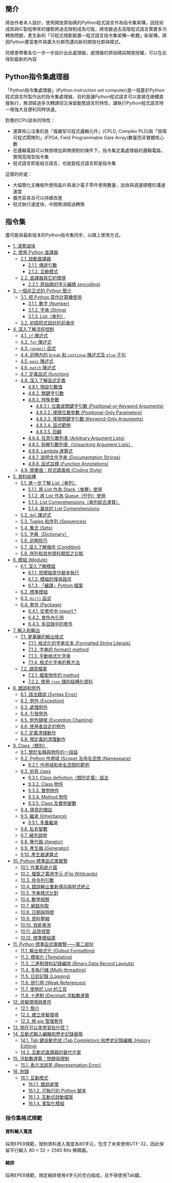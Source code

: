 ## 簡介
將由作者本人設計，使用開放原始碼的Python程式語言作為指令集架構，因技術成熟與IC製程帶來的優勢將過去限制成為可能，將改變過去高階程式語言需要多次轉換問題，產生新的「可程式規劃裝置—程式語言指令集架構—軟體」新架構，將因Python豐富套件與廣大社群而邁向新的開放社群與模式。

同樣會帶著各位一步一步設計出此處理器，處理器的原始碼採開放授權，可以在此得到最新的內容

## Python指令集處理器
「Python指令集處理器」(Python instruction set computer)是一個基於Python程式語言所製作出的指令集處理器，目的是讓Python程式語言可以直接在硬體直接執行，無須經過多次轉譯但又保留動態語言的特性，讓執行Python程式語言時一樣強大且便利同時快速。

對應的CPU該有的特性：

- 運算核心注重的是「複雜型可程式邏輯元件」(CPLD, Complex PLD)與「現場可程式閘陣列」(FPGA, Field Programmable Gate Array)數量而非實體核心數
- 在邏輯電路可以無限增加與無限制的條件下，指令集定義處理器的邏輯電路，實現高階型指令集
- 程式語言即是組合語言，也就是程式語言即是指令集

這樣的好處：

- 大幅簡化主機板所使用晶片與減少電子零件使用數量，加快與週邊硬體的溝通速度
- 擴充容易且可以持續改進
- 程式執行速度快，中間無須經過轉換

## 指令集
盡可能與最新版本的Python指令集同步，以跟上使用方式。

-   [1. 淺嘗滋味](https://docs.python.org/zh-tw/3/tutorial/appetite.html)
-   [2. 使用 Python 直譯器](https://docs.python.org/zh-tw/3/tutorial/interpreter.html)
    -   [2.1. 啟動直譯器](https://docs.python.org/zh-tw/3/tutorial/interpreter.html#invoking-the-interpreter)
        -   [2.1.1. 傳遞引數](https://docs.python.org/zh-tw/3/tutorial/interpreter.html#argument-passing)
        -   [2.1.2. 互動模式](https://docs.python.org/zh-tw/3/tutorial/interpreter.html#interactive-mode)
    -   [2.2. 直譯器與它的環境](https://docs.python.org/zh-tw/3/tutorial/interpreter.html#the-interpreter-and-its-environment)
        -   [2.2.1. 原始碼的字元編碼 (encoding)](https://docs.python.org/zh-tw/3/tutorial/interpreter.html#source-code-encoding)
-   [3. 一個非正式的 Python 簡介](https://docs.python.org/zh-tw/3/tutorial/introduction.html)
    -   [3.1. 把 Python 當作計算機使用](https://docs.python.org/zh-tw/3/tutorial/introduction.html#using-python-as-a-calculator)
        -   [3.1.1. 數字 (Number)](https://docs.python.org/zh-tw/3/tutorial/introduction.html#numbers)
        -   [3.1.2. 字串 (String)](https://docs.python.org/zh-tw/3/tutorial/introduction.html#strings)
        -   [3.1.3. List（串列）](https://docs.python.org/zh-tw/3/tutorial/introduction.html#lists)
    -   [3.2. 初探程式設計的前幾步](https://docs.python.org/zh-tw/3/tutorial/introduction.html#first-steps-towards-programming)
-   [4. 深入了解流程控制](https://docs.python.org/zh-tw/3/tutorial/controlflow.html)
    -   [4.1. `if` 陳述式](https://docs.python.org/zh-tw/3/tutorial/controlflow.html#if-statements)
    -   [4.2. `for` 陳述式](https://docs.python.org/zh-tw/3/tutorial/controlflow.html#for-statements)
    -   [4.3. `range()` 函式](https://docs.python.org/zh-tw/3/tutorial/controlflow.html#the-range-function)
    -   [4.4. 迴圈內的 `break` 和 `continue` 陳述式及 `else` 子句](https://docs.python.org/zh-tw/3/tutorial/controlflow.html#break-and-continue-statements-and-else-clauses-on-loops)
    -   [4.5. `pass` 陳述式](https://docs.python.org/zh-tw/3/tutorial/controlflow.html#pass-statements)
    -   [4.6. `match` 陳述式](https://docs.python.org/zh-tw/3/tutorial/controlflow.html#match-statements)
    -   [4.7. 定義函式 (function)](https://docs.python.org/zh-tw/3/tutorial/controlflow.html#defining-functions)
    -   [4.8. 深入了解函式定義](https://docs.python.org/zh-tw/3/tutorial/controlflow.html#more-on-defining-functions)
        -   [4.8.1. 預設引數值](https://docs.python.org/zh-tw/3/tutorial/controlflow.html#default-argument-values)
        -   [4.8.2. 關鍵字引數](https://docs.python.org/zh-tw/3/tutorial/controlflow.html#keyword-arguments)
        -   [4.8.3. 特殊參數](https://docs.python.org/zh-tw/3/tutorial/controlflow.html#special-parameters)
            -   [4.8.3.1. 位置或關鍵字引數 (Positional-or-Keyword Arguments)](https://docs.python.org/zh-tw/3/tutorial/controlflow.html#positional-or-keyword-arguments)
            -   [4.8.3.2. 僅限位置參數 (Positional-Only Parameters)](https://docs.python.org/zh-tw/3/tutorial/controlflow.html#positional-only-parameters)
            -   [4.8.3.3. 僅限關鍵字引數 (Keyword-Only Arguments)](https://docs.python.org/zh-tw/3/tutorial/controlflow.html#keyword-only-arguments)
            -   [4.8.3.4. 函式範例](https://docs.python.org/zh-tw/3/tutorial/controlflow.html#function-examples)
            -   [4.8.3.5. 回顧](https://docs.python.org/zh-tw/3/tutorial/controlflow.html#recap)
        -   [4.8.4. 任意引數列表 (Arbitrary Argument Lists)](https://docs.python.org/zh-tw/3/tutorial/controlflow.html#arbitrary-argument-lists)
        -   [4.8.5. 拆解引數列表（Unpacking Argument Lists）](https://docs.python.org/zh-tw/3/tutorial/controlflow.html#unpacking-argument-lists)
        -   [4.8.6. Lambda 運算式](https://docs.python.org/zh-tw/3/tutorial/controlflow.html#lambda-expressions)
        -   [4.8.7. 說明文件字串 (Documentation Strings)](https://docs.python.org/zh-tw/3/tutorial/controlflow.html#documentation-strings)
        -   [4.8.8. 函式註釋 (Function Annotations)](https://docs.python.org/zh-tw/3/tutorial/controlflow.html#function-annotations)
    -   [4.9. 間奏曲：程式碼風格 (Coding Style)](https://docs.python.org/zh-tw/3/tutorial/controlflow.html#intermezzo-coding-style)
-   [5. 資料結構](https://docs.python.org/zh-tw/3/tutorial/datastructures.html)
    -   [5.1. 進一步了解 List（串列）](https://docs.python.org/zh-tw/3/tutorial/datastructures.html#more-on-lists)
        -   [5.1.1. 將 List 作為 Stack（堆疊）使用](https://docs.python.org/zh-tw/3/tutorial/datastructures.html#using-lists-as-stacks)
        -   [5.1.2. 將 List 作為 Queue（佇列）使用](https://docs.python.org/zh-tw/3/tutorial/datastructures.html#using-lists-as-queues)
        -   [5.1.3. List Comprehensions（串列綜合運算）](https://docs.python.org/zh-tw/3/tutorial/datastructures.html#list-comprehensions)
        -   [5.1.4. 巢狀的 List Comprehensions](https://docs.python.org/zh-tw/3/tutorial/datastructures.html#nested-list-comprehensions)
    -   [5.2. `del` 陳述式](https://docs.python.org/zh-tw/3/tutorial/datastructures.html#the-del-statement)
    -   [5.3. Tuples 和序列 (Sequences)](https://docs.python.org/zh-tw/3/tutorial/datastructures.html#tuples-and-sequences)
    -   [5.4. 集合 (Sets)](https://docs.python.org/zh-tw/3/tutorial/datastructures.html#sets)
    -   [5.5. 字典（Dictionary）](https://docs.python.org/zh-tw/3/tutorial/datastructures.html#dictionaries)
    -   [5.6. 迴圈技巧](https://docs.python.org/zh-tw/3/tutorial/datastructures.html#looping-techniques)
    -   [5.7. 深入了解條件 (Condition)](https://docs.python.org/zh-tw/3/tutorial/datastructures.html#more-on-conditions)
    -   [5.8. 序列和其他資料類型之比較](https://docs.python.org/zh-tw/3/tutorial/datastructures.html#comparing-sequences-and-other-types)
-   [6. 模組 (Module)](https://docs.python.org/zh-tw/3/tutorial/modules.html)
    -   [6.1. 深入了解模組](https://docs.python.org/zh-tw/3/tutorial/modules.html#more-on-modules)
        -   [6.1.1. 把模組當作腳本執行](https://docs.python.org/zh-tw/3/tutorial/modules.html#executing-modules-as-scripts)
        -   [6.1.2. 模組的搜尋路徑](https://docs.python.org/zh-tw/3/tutorial/modules.html#the-module-search-path)
        -   [6.1.3. 「編譯」Python 檔案](https://docs.python.org/zh-tw/3/tutorial/modules.html#compiled-python-files)
    -   [6.2. 標準模組](https://docs.python.org/zh-tw/3/tutorial/modules.html#standard-modules)
    -   [6.3. `dir()` 函式](https://docs.python.org/zh-tw/3/tutorial/modules.html#the-dir-function)
    -   [6.4. 套件 (Package)](https://docs.python.org/zh-tw/3/tutorial/modules.html#packages)
        -   [6.4.1. 從套件中 import *](https://docs.python.org/zh-tw/3/tutorial/modules.html#importing-from-a-package)
        -   [6.4.2. 套件內引用](https://docs.python.org/zh-tw/3/tutorial/modules.html#intra-package-references)
        -   [6.4.3. 多目錄中的套件](https://docs.python.org/zh-tw/3/tutorial/modules.html#packages-in-multiple-directories)
-   [7. 輸入和輸出](https://docs.python.org/zh-tw/3/tutorial/inputoutput.html)
    -   [7.1. 更華麗的輸出格式](https://docs.python.org/zh-tw/3/tutorial/inputoutput.html#fancier-output-formatting)
        -   [7.1.1. 格式化的字串文本 (Formatted String Literals)](https://docs.python.org/zh-tw/3/tutorial/inputoutput.html#formatted-string-literals)
        -   [7.1.2. 字串的 format() method](https://docs.python.org/zh-tw/3/tutorial/inputoutput.html#the-string-format-method)
        -   [7.1.3. 手動格式化字串](https://docs.python.org/zh-tw/3/tutorial/inputoutput.html#manual-string-formatting)
        -   [7.1.4. 格式化字串的舊方法](https://docs.python.org/zh-tw/3/tutorial/inputoutput.html#old-string-formatting)
    -   [7.2. 讀寫檔案](https://docs.python.org/zh-tw/3/tutorial/inputoutput.html#reading-and-writing-files)
        -   [7.2.1. 檔案物件的 method](https://docs.python.org/zh-tw/3/tutorial/inputoutput.html#methods-of-file-objects)
        -   [7.2.2. 使用 `json` 儲存結構化資料](https://docs.python.org/zh-tw/3/tutorial/inputoutput.html#saving-structured-data-with-json)
-   [8. 錯誤和例外](https://docs.python.org/zh-tw/3/tutorial/errors.html)
    -   [8.1. 語法錯誤 (Syntax Error)](https://docs.python.org/zh-tw/3/tutorial/errors.html#syntax-errors)
    -   [8.2. 例外 (Exception)](https://docs.python.org/zh-tw/3/tutorial/errors.html#exceptions)
    -   [8.3. 處理例外](https://docs.python.org/zh-tw/3/tutorial/errors.html#handling-exceptions)
    -   [8.4. 引發例外](https://docs.python.org/zh-tw/3/tutorial/errors.html#raising-exceptions)
    -   [8.5. 例外鏈接 (Exception Chaining)](https://docs.python.org/zh-tw/3/tutorial/errors.html#exception-chaining)
    -   [8.6. 使用者自定的例外](https://docs.python.org/zh-tw/3/tutorial/errors.html#user-defined-exceptions)
    -   [8.7. 定義清理動作](https://docs.python.org/zh-tw/3/tutorial/errors.html#defining-clean-up-actions)
    -   [8.8. 預定義的清理動作](https://docs.python.org/zh-tw/3/tutorial/errors.html#predefined-clean-up-actions)
-   [9. Class（類別）](https://docs.python.org/zh-tw/3/tutorial/classes.html)
    -   [9.1. 關於名稱與物件的一段話](https://docs.python.org/zh-tw/3/tutorial/classes.html#a-word-about-names-and-objects)
    -   [9.2. Python 作用域 (Scope) 及命名空間 (Namespace)](https://docs.python.org/zh-tw/3/tutorial/classes.html#python-scopes-and-namespaces)
        -   [9.2.1. 作用域和命名空間的範例](https://docs.python.org/zh-tw/3/tutorial/classes.html#scopes-and-namespaces-example)
    -   [9.3. 初見 class](https://docs.python.org/zh-tw/3/tutorial/classes.html#a-first-look-at-classes)
        -   [9.3.1. Class definition（類別定義）語法](https://docs.python.org/zh-tw/3/tutorial/classes.html#class-definition-syntax)
        -   [9.3.2. Class 物件](https://docs.python.org/zh-tw/3/tutorial/classes.html#class-objects)
        -   [9.3.3. 實例物件](https://docs.python.org/zh-tw/3/tutorial/classes.html#instance-objects)
        -   [9.3.4. Method 物件](https://docs.python.org/zh-tw/3/tutorial/classes.html#method-objects)
        -   [9.3.5. Class 及實例變數](https://docs.python.org/zh-tw/3/tutorial/classes.html#class-and-instance-variables)
    -   [9.4. 隨意的備註](https://docs.python.org/zh-tw/3/tutorial/classes.html#random-remarks)
    -   [9.5. 繼承 (Inheritance)](https://docs.python.org/zh-tw/3/tutorial/classes.html#inheritance)
        -   [9.5.1. 多重繼承](https://docs.python.org/zh-tw/3/tutorial/classes.html#multiple-inheritance)
    -   [9.6. 私有變數](https://docs.python.org/zh-tw/3/tutorial/classes.html#private-variables)
    -   [9.7. 補充說明](https://docs.python.org/zh-tw/3/tutorial/classes.html#odds-and-ends)
    -   [9.8. 疊代器 (Iterator)](https://docs.python.org/zh-tw/3/tutorial/classes.html#iterators)
    -   [9.9. 產生器 (Generator)](https://docs.python.org/zh-tw/3/tutorial/classes.html#generators)
    -   [9.10. 產生器運算式](https://docs.python.org/zh-tw/3/tutorial/classes.html#generator-expressions)
-   [10. Python 標準函式庫概覽](https://docs.python.org/zh-tw/3/tutorial/stdlib.html)
    -   [10.1. 作業系統介面](https://docs.python.org/zh-tw/3/tutorial/stdlib.html#operating-system-interface)
    -   [10.2. 檔案之萬用字元 (File Wildcards)](https://docs.python.org/zh-tw/3/tutorial/stdlib.html#file-wildcards)
    -   [10.3. 命令列引數](https://docs.python.org/zh-tw/3/tutorial/stdlib.html#command-line-arguments)
    -   [10.4. 錯誤輸出重新導向與程式終止](https://docs.python.org/zh-tw/3/tutorial/stdlib.html#error-output-redirection-and-program-termination)
    -   [10.5. 字串樣式比對](https://docs.python.org/zh-tw/3/tutorial/stdlib.html#string-pattern-matching)
    -   [10.6. 數學相關](https://docs.python.org/zh-tw/3/tutorial/stdlib.html#mathematics)
    -   [10.7. 網路存取](https://docs.python.org/zh-tw/3/tutorial/stdlib.html#internet-access)
    -   [10.8. 日期與時間](https://docs.python.org/zh-tw/3/tutorial/stdlib.html#dates-and-times)
    -   [10.9. 資料壓縮](https://docs.python.org/zh-tw/3/tutorial/stdlib.html#data-compression)
    -   [10.10. 效能量測](https://docs.python.org/zh-tw/3/tutorial/stdlib.html#performance-measurement)
    -   [10.11. 品質控管](https://docs.python.org/zh-tw/3/tutorial/stdlib.html#quality-control)
    -   [10.12. 標準模組庫](https://docs.python.org/zh-tw/3/tutorial/stdlib.html#batteries-included)
-   [11. Python 標準函式庫概覽——第二部份](https://docs.python.org/zh-tw/3/tutorial/stdlib2.html)
    -   [11.1. 輸出格式化 (Output Formatting)](https://docs.python.org/zh-tw/3/tutorial/stdlib2.html#output-formatting)
    -   [11.2. 模板化 (Templating)](https://docs.python.org/zh-tw/3/tutorial/stdlib2.html#templating)
    -   [11.3. 二進制資料記錄編排 (Binary Data Record Layouts)](https://docs.python.org/zh-tw/3/tutorial/stdlib2.html#working-with-binary-data-record-layouts)
    -   [11.4. 多執行緒 (Multi-threading)](https://docs.python.org/zh-tw/3/tutorial/stdlib2.html#multi-threading)
    -   [11.5. 日誌記錄 (Logging)](https://docs.python.org/zh-tw/3/tutorial/stdlib2.html#logging)
    -   [11.6. 弱引用 (Weak References)](https://docs.python.org/zh-tw/3/tutorial/stdlib2.html#weak-references)
    -   [11.7. 使用於 List 的工具](https://docs.python.org/zh-tw/3/tutorial/stdlib2.html#tools-for-working-with-lists)
    -   [11.8. 十進制 (Decimal) 浮點數運算](https://docs.python.org/zh-tw/3/tutorial/stdlib2.html#decimal-floating-point-arithmetic)
-   [12. 虛擬環境與套件](https://docs.python.org/zh-tw/3/tutorial/venv.html)
    -   [12.1. 簡介](https://docs.python.org/zh-tw/3/tutorial/venv.html#introduction)
    -   [12.2. 建立虛擬環境](https://docs.python.org/zh-tw/3/tutorial/venv.html#creating-virtual-environments)
    -   [12.3. 用 pip 管理套件](https://docs.python.org/zh-tw/3/tutorial/venv.html#managing-packages-with-pip)
-   [13. 現在可以來學習些什麼？](https://docs.python.org/zh-tw/3/tutorial/whatnow.html)
-   [14. 互動式輸入編輯和歷史記錄替換](https://docs.python.org/zh-tw/3/tutorial/interactive.html)
    -   [14.1. Tab 鍵自動完成 (Tab Completion) 和歷史記錄編輯 (History Editing)](https://docs.python.org/zh-tw/3/tutorial/interactive.html#tab-completion-and-history-editing)
    -   [14.2. 互動式直譯器的替代方案](https://docs.python.org/zh-tw/3/tutorial/interactive.html#alternatives-to-the-interactive-interpreter)
-   [15. 浮點數運算：問題與限制](https://docs.python.org/zh-tw/3/tutorial/floatingpoint.html)
    -   [15.1. 表示法誤差 (Representation Error)](https://docs.python.org/zh-tw/3/tutorial/floatingpoint.html#representation-error)
-   [16. 附錄](https://docs.python.org/zh-tw/3/tutorial/appendix.html)
    -   [16.1. 互動模式](https://docs.python.org/zh-tw/3/tutorial/appendix.html#interactive-mode)
        -   [16.1.1. 錯誤處理](https://docs.python.org/zh-tw/3/tutorial/appendix.html#error-handling)
        -   [16.1.2. 可執行的 Python 腳本](https://docs.python.org/zh-tw/3/tutorial/appendix.html#executable-python-scripts)
        -   [16.1.3. 互動式啟動檔案](https://docs.python.org/zh-tw/3/tutorial/appendix.html#the-interactive-startup-file)
        -   [16.1.4. 客製化模組](https://docs.python.org/zh-tw/3/tutorial/appendix.html#the-customization-modules)

### 指令集格式規範
#### 資料輸入寬度
採用EPE8規範，限制資料進入寬度為80字元，包含了未來使用UTF-32，因此保留平行輸入 $`80 \times 32 = 2560`$  Bits 解碼器。

#### 縮排
採用EPE8規範，規定縮排使用4字元的空白組成，且不得使用Tab鍵。
